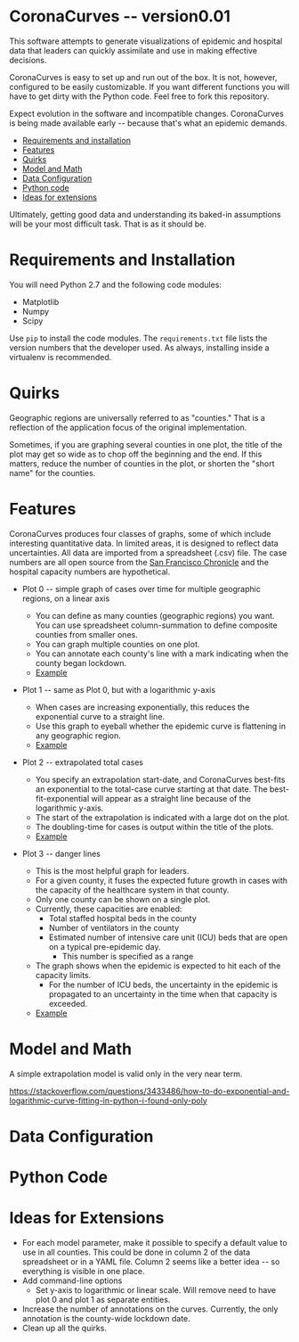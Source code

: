 # CoronaCurves -- version0.01

This software attempts to generate visualizations of epidemic and hospital data that leaders can quickly assimilate and use in making effective decisions.

CoronaCurves is easy to set up and run out of the box.  It is not, however, configured to be easily customizable.  If you want different functions you will have to get dirty with the Python code.  Feel free to fork this repository.

Expect evolution in the software and incompatible changes.  CoronaCurves is being made available early -- because that's what an epidemic demands.

* <a href="#requirements">Requirements and installation</a>
* <a href="#features">Features</a>
* <a href="#quirks">Quirks</a>
* <a href="#model">Model and Math</a>
* <a href="#dataconfig">Data Configuration</a>
* <a href="#python">Python code</a>
* <a href="#extensions">Ideas for extensions</a>

Ultimately, getting good data and understanding its baked-in assumptions will be your most difficult task.  That is as it should be.

<a name="requirements"></a>
# Requirements and Installation

You will need Python 2.7 and the following code modules:

* Matplotlib
* Numpy
* Scipy

Use `pip` to install the code modules.  The `requirements.txt` file lists the version numbers that the developer used.  As always, installing inside a virtualenv is recommended.

<a name="quirks"></a>
# Quirks

Geographic regions are universally referred to as "counties."  That is a reflection of the application focus of the original implementation.

Sometimes, if you are graphing several counties in one plot, the title of the plot may get so wide as to chop off the beginning and the end.  If this matters, reduce the number of counties in the plot, or shorten the "short name" for the counties.

<a name="features"></a>
# Features

CoronaCurves produces four classes of graphs, some of which include interesting quantitative data.  In limited areas, it is designed to reflect data uncertainties.  All data are imported from a spreadsheet (.csv) file. The case numbers are all open source from the <a href="https://projects.sfchronicle.com/2020/coronavirus-map/">San Francisco Chronicle</a> and the hospital capacity numbers are hypothetical.

* Plot 0 -- simple graph of cases over time for multiple geographic regions, on a linear axis
    * You can define as many counties (geographic regions) you want.  You can use spreadsheet column-summation to define composite counties from smaller ones.
    * You can graph multiple counties on one plot.
    * You can annotate each county's line with a mark indicating when the county began lockdown.
    * <a href="https://raw.githubusercontent.com/coronacurves/version01/master/example_plots/plot0_example.png">Example</a>
    
* Plot 1 -- same as Plot 0, but with a logarithmic y-axis
    * When cases are increasing exponentially, this reduces the exponential curve to a straight line.
    * Use this graph to eyeball whether the epidemic curve is flattening in any geographic region.
    * <a href="https://raw.githubusercontent.com/coronacurves/version01/master/example_plots/plot1_example.png">Example</a>

* Plot 2 -- extrapolated total cases
    * You specify an extrapolation start-date, and CoronaCurves best-fits an exponential to the total-case curve starting at that date.  The best-fit-exponential will appear as a straight line because of the logarithmic y-axis.
    * The start of the extrapolation is indicated with a large dot on the plot.
    * The doubling-time for cases is output within the title of the plots.  
    * <a href="https://raw.githubusercontent.com/coronacurves/version01/master/example_plots/plot2_example.png">Example</a>

* Plot 3 -- danger lines
    * This is the most helpful graph for leaders.
    * For a given county, it fuses the expected future growth in cases with the capacity of the healthcare system in that county.
    * Only one county can be shown on a single plot.
    * Currently, these capacities are enabled:
        * Total staffed hospital beds in the county
        * Number of ventilators in the county
        * Estimated number of intensive care unit (ICU) beds that are open on a typical pre-epidemic day.
            * This number is specified as a range
    * The graph shows when the epidemic is expected to hit each of the capacity limits.
        * For the number of ICU beds, the uncertainty in the epidemic is propagated to an uncertainty in the time when that capacity is exceeded.
    * <a href="https://raw.githubusercontent.com/coronacurves/version01/master/example_plots/plot3_example.png">Example</a>

<a name="model"></a>
# Model and Math

A simple extrapolation model is valid only in the very near term.

https://stackoverflow.com/questions/3433486/how-to-do-exponential-and-logarithmic-curve-fitting-in-python-i-found-only-poly

<a name="dataconfig"></a>
# Data Configuration

<a name="python"></a>
# Python Code

<a name="extensions"></a>
# Ideas for Extensions

* For each model parameter, make it possible to specify a default value to use in all counties.  This could be done in column 2 of the data spreadsheet or in a YAML file.  Column 2 seems like a better idea -- so everything is visible in one place.
* Add command-line options
    * Set y-axis to logarithmic or linear scale.  Will remove need to have plot 0 and plot 1 as separate entities.
* Increase the number of annotations on the curves.  Currently, the only annotation is the county-wide lockdown date.
* Clean up all the quirks.
